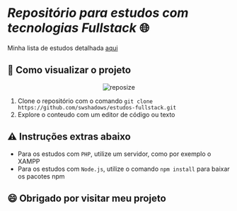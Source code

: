 # _Repositório para estudos com tecnologias Fullstack_ :globe_with_meridians:

Minha lista de estudos detalhada [aqui](https://thoracic-nyala-418.notion.site/Lista-de-Estudos-1acba06fe09c48b19cd1123b30380601)

## :gem: Como visualizar o projeto

<div align="center">

![reposize](https://img.shields.io/github/repo-size/swshadows/estudos-fullstack?color=313131&label=Tamanho%20do%20Repositório&logo=github&logoColor=fff&style=flat-square)

</div>

1. Clone o repositório com o comando `git clone https://github.com/swshadows/estudos-fullstack.git`
2. Explore o conteudo com um editor de código ou texto

## :warning: Instruções extras abaixo

- Para os estudos com `PHP`, utilize um servidor, como por exemplo o XAMPP
- Para os estudos com `Node.js`, utilize o comando `npm install` para baixar os pacotes npm

## :smile: Obrigado por visitar meu projeto
